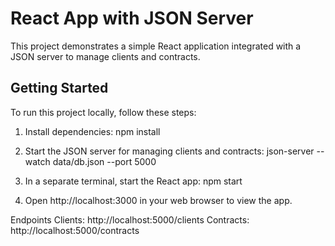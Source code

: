 # React App with JSON Server

This project demonstrates a simple React application integrated with a JSON server to manage clients and contracts.

## Getting Started

To run this project locally, follow these steps:

1. Install dependencies:
   npm install
   
2. Start the JSON server for managing clients and contracts:
  json-server --watch data/db.json --port 5000

3. In a separate terminal, start the React app:
  npm start

4. Open http://localhost:3000 in your web browser to view the app.

Endpoints
Clients: http://localhost:5000/clients
Contracts: http://localhost:5000/contracts
